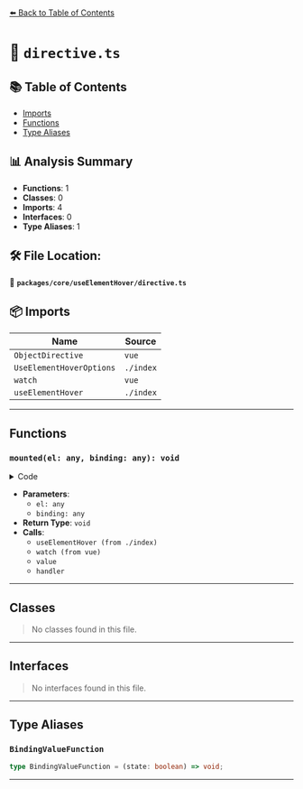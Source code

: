 [⬅️ Back to Table of Contents](../../../index.md)

# 📄 `directive.ts`

## 📚 Table of Contents

- [Imports](#imports)
- [Functions](#functions)
- [Type Aliases](#type-aliases)

## 📊 Analysis Summary

- **Functions**: 1
- **Classes**: 0
- **Imports**: 4
- **Interfaces**: 0
- **Type Aliases**: 1

## 🛠️ File Location:
📂 **`packages/core/useElementHover/directive.ts`**

## 📦 Imports

| Name | Source |
|------|--------|
| `ObjectDirective` | `vue` |
| `UseElementHoverOptions` | `./index` |
| `watch` | `vue` |
| `useElementHover` | `./index` |


---

## Functions

### `mounted(el: any, binding: any): void`

<details><summary>Code</summary>

```ts
mounted(el, binding) {
    const value = binding.value
    if (typeof value === 'function') {
      const isHovered = useElementHover(el)
      watch(isHovered, v => value(v))
    }
    else {
      const [handler, options] = value
      const isHovered = useElementHover(el, options)
      watch(isHovered, v => handler(v))
    }
  }
```
</details>

- **Parameters**:
  - `el: any`
  - `binding: any`
- **Return Type**: `void`
- **Calls**:
  - `useElementHover (from ./index)`
  - `watch (from vue)`
  - `value`
  - `handler`

---

## Classes

> No classes found in this file.


---

## Interfaces

> No interfaces found in this file.


---

## Type Aliases

### `BindingValueFunction`

```ts
type BindingValueFunction = (state: boolean) => void;
```


---